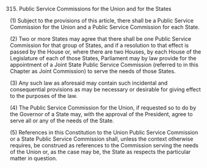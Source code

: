 315. Public Service Commissions for the Union and for the States

(1) Subject to the provisions of this article, there shall be a Public Service Commission for the Union and a Public Service Commission for each State.

(2) Two or more States may agree that there shall be one Public Service Commission for that group of States, and if a resolution to that effect is passed by the House or, where there are two Houses, by each House of the Legislature of each of those States, Parliament may by law provide for the appointment of a Joint State Public Service Commission (referred to in this Chapter as Joint Commission) to serve the needs of those States.

(3) Any such law as aforesaid may contain such incidental and consequential provisions as may be necessary or desirable for giving effect to the purposes of the law.

(4) The Public Service Commission for the Union, if requested so to do by the Governor of a State may, with the approval of the President, agree to serve all or any of the needs of the State.

(5) References in this Constitution to the Union Public Service Commission or a State Public Service Commission shall, unless the context otherwise requires, be construed as references to the Commission serving the needs of the Union or, as the case may be, the State as respects the particular matter in question.

